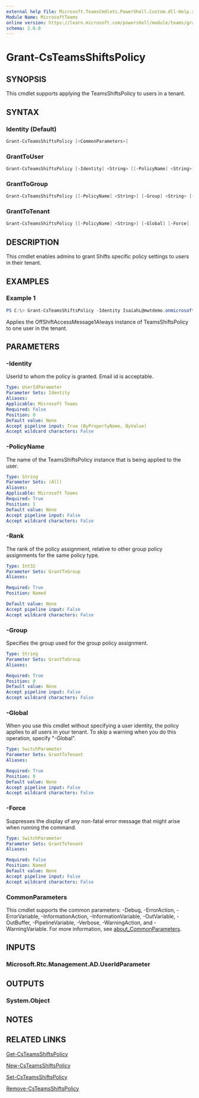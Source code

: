 ```yaml
---
external help file: Microsoft.TeamsCmdlets.PowerShell.Custom.dll-Help.xml
Module Name: MicrosoftTeams
online version: https://learn.microsoft.com/powershell/module/teams/grant-teamsshiftspolicy
schema: 2.0.0
---
```


# Grant-CsTeamsShiftsPolicy

## SYNOPSIS

This cmdlet supports applying the TeamsShiftsPolicy to users in a tenant.

## SYNTAX

### Identity (Default)
```powershell
Grant-CsTeamsShiftsPolicy [<CommonParameters>]
```

### GrantToUser
```powershell
Grant-CsTeamsShiftsPolicy [-Identity] <String> [[-PolicyName] <String>] [<CommonParameters>]
```

### GrantToGroup
```powershell
Grant-CsTeamsShiftsPolicy [[-PolicyName] <String>] [-Group] <String> [-Rank] <Int32> [<CommonParameters>]
```

### GrantToTenant
```powershell
Grant-CsTeamsShiftsPolicy [[-PolicyName] <String>] [-Global] [-Force] [<CommonParameters>]
```

## DESCRIPTION
This cmdlet enables admins to grant Shifts specific policy settings to users in their tenant.

## EXAMPLES

### Example 1
```powershell
PS C:\> Grant-CsTeamsShiftsPolicy -Identity IsaiahL@mwtdemo.onmicrosoft.com -PolicyName OffShiftAccessMessage1Always
```
Applies the OffShiftAccessMessage1Always instance of TeamsShiftsPolicy to one user in the tenant.

## PARAMETERS

### -Identity
UserId to whom the policy is granted. Email id is acceptable.

```yaml
Type: UserIdParameter
Parameter Sets: Identity
Aliases:
Applicable: Microsoft Teams
Required: False
Position: 0
Default value: None
Accept pipeline input: True (ByPropertyName, ByValue)
Accept wildcard characters: False
```

### -PolicyName
The name of the TeamsShiftsPolicy instance that is being applied to the user.

```yaml
Type: String
Parameter Sets: (All)
Aliases:
Applicable: Microsoft Teams
Required: True
Position: 1
Default value: None
Accept pipeline input: False
Accept wildcard characters: False
```

### -Rank
The rank of the policy assignment, relative to other group policy assignments for the same policy type.

```yaml
Type: Int32
Parameter Sets: GrantToGroup
Aliases:

Required: True
Position: Named

Default value: None
Accept pipeline input: False
Accept wildcard characters: False
```

### -Group
Specifies the group used for the group policy assignment.

```yaml
Type: String
Parameter Sets: GrantToGroup
Aliases:

Required: True
Position: 0
Default value: None
Accept pipeline input: False
Accept wildcard characters: False
```

### -Global
When you use this cmdlet without specifying a user identity, the policy applies to all users in your tenant. To skip a warning when you do this operation, specify "-Global".

```yaml
Type: SwitchParameter
Parameter Sets: GrantToTenant
Aliases:

Required: True
Position: 0
Default value: None
Accept pipeline input: False
Accept wildcard characters: False
```

### -Force
Suppresses the display of any non-fatal error message that might arise when running the command.

```yaml
Type: SwitchParameter
Parameter Sets: GrantToTenant
Aliases:

Required: False
Position: Named
Default value: None
Accept pipeline input: False
Accept wildcard characters: False
```

### CommonParameters
This cmdlet supports the common parameters: -Debug, -ErrorAction, -ErrorVariable, -InformationAction, -InformationVariable, -OutVariable, -OutBuffer, -PipelineVariable, -Verbose, -WarningAction, and -WarningVariable. For more information, see [about_CommonParameters](https://go.microsoft.com/fwlink/?LinkID=113216).

## INPUTS

### Microsoft.Rtc.Management.AD.UserIdParameter

## OUTPUTS

### System.Object

## NOTES

## RELATED LINKS

[Get-CsTeamsShiftsPolicy](https://learn.microsoft.com/powershell/module/teams/get-csteamsshiftspolicy)

[New-CsTeamsShiftsPolicy](https://learn.microsoft.com/powershell/module/teams/new-csteamsshiftspolicy)

[Set-CsTeamsShiftsPolicy](https://learn.microsoft.com/powershell/module/teams/set-csteamsshiftspolicy)

[Remove-CsTeamsShiftsPolicy](https://learn.microsoft.com/powershell/module/teams/remove-csteamsshiftspolicy)
